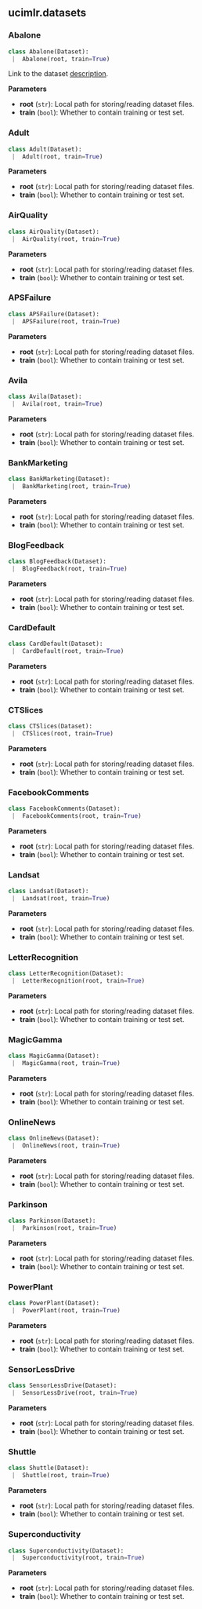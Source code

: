 <a name=".ucimlr.datasets"></a>
## ucimlr.datasets

<a name=".ucimlr.datasets.Abalone"></a>
### Abalone

```python
class Abalone(Dataset):
 |  Abalone(root, train=True)
```

Link to the dataset [description](https://archive.ics.uci.edu/ml/datasets/Abalone).

__Parameters__

- __root__ (`str`): Local path for storing/reading dataset files.
- __train__ (`bool`): Whether to contain training or test set.

<a name=".ucimlr.datasets.Adult"></a>
### Adult

```python
class Adult(Dataset):
 |  Adult(root, train=True)
```

__Parameters__

- __root__ (`str`): Local path for storing/reading dataset files.
- __train__ (`bool`): Whether to contain training or test set.

<a name=".ucimlr.datasets.AirQuality"></a>
### AirQuality

```python
class AirQuality(Dataset):
 |  AirQuality(root, train=True)
```

__Parameters__

- __root__ (`str`): Local path for storing/reading dataset files.
- __train__ (`bool`): Whether to contain training or test set.

<a name=".ucimlr.datasets.APSFailure"></a>
### APSFailure

```python
class APSFailure(Dataset):
 |  APSFailure(root, train=True)
```

__Parameters__

- __root__ (`str`): Local path for storing/reading dataset files.
- __train__ (`bool`): Whether to contain training or test set.

<a name=".ucimlr.datasets.Avila"></a>
### Avila

```python
class Avila(Dataset):
 |  Avila(root, train=True)
```

__Parameters__

- __root__ (`str`): Local path for storing/reading dataset files.
- __train__ (`bool`): Whether to contain training or test set.

<a name=".ucimlr.datasets.BankMarketing"></a>
### BankMarketing

```python
class BankMarketing(Dataset):
 |  BankMarketing(root, train=True)
```

__Parameters__

- __root__ (`str`): Local path for storing/reading dataset files.
- __train__ (`bool`): Whether to contain training or test set.

<a name=".ucimlr.datasets.BlogFeedback"></a>
### BlogFeedback

```python
class BlogFeedback(Dataset):
 |  BlogFeedback(root, train=True)
```

__Parameters__

- __root__ (`str`): Local path for storing/reading dataset files.
- __train__ (`bool`): Whether to contain training or test set.

<a name=".ucimlr.datasets.CardDefault"></a>
### CardDefault

```python
class CardDefault(Dataset):
 |  CardDefault(root, train=True)
```

__Parameters__

- __root__ (`str`): Local path for storing/reading dataset files.
- __train__ (`bool`): Whether to contain training or test set.

<a name=".ucimlr.datasets.CTSlices"></a>
### CTSlices

```python
class CTSlices(Dataset):
 |  CTSlices(root, train=True)
```

__Parameters__

- __root__ (`str`): Local path for storing/reading dataset files.
- __train__ (`bool`): Whether to contain training or test set.

<a name=".ucimlr.datasets.FacebookComments"></a>
### FacebookComments

```python
class FacebookComments(Dataset):
 |  FacebookComments(root, train=True)
```

__Parameters__

- __root__ (`str`): Local path for storing/reading dataset files.
- __train__ (`bool`): Whether to contain training or test set.

<a name=".ucimlr.datasets.Landsat"></a>
### Landsat

```python
class Landsat(Dataset):
 |  Landsat(root, train=True)
```

__Parameters__

- __root__ (`str`): Local path for storing/reading dataset files.
- __train__ (`bool`): Whether to contain training or test set.

<a name=".ucimlr.datasets.LetterRecognition"></a>
### LetterRecognition

```python
class LetterRecognition(Dataset):
 |  LetterRecognition(root, train=True)
```

__Parameters__

- __root__ (`str`): Local path for storing/reading dataset files.
- __train__ (`bool`): Whether to contain training or test set.

<a name=".ucimlr.datasets.MagicGamma"></a>
### MagicGamma

```python
class MagicGamma(Dataset):
 |  MagicGamma(root, train=True)
```

__Parameters__

- __root__ (`str`): Local path for storing/reading dataset files.
- __train__ (`bool`): Whether to contain training or test set.

<a name=".ucimlr.datasets.OnlineNews"></a>
### OnlineNews

```python
class OnlineNews(Dataset):
 |  OnlineNews(root, train=True)
```

__Parameters__

- __root__ (`str`): Local path for storing/reading dataset files.
- __train__ (`bool`): Whether to contain training or test set.

<a name=".ucimlr.datasets.Parkinson"></a>
### Parkinson

```python
class Parkinson(Dataset):
 |  Parkinson(root, train=True)
```

__Parameters__

- __root__ (`str`): Local path for storing/reading dataset files.
- __train__ (`bool`): Whether to contain training or test set.

<a name=".ucimlr.datasets.PowerPlant"></a>
### PowerPlant

```python
class PowerPlant(Dataset):
 |  PowerPlant(root, train=True)
```

__Parameters__

- __root__ (`str`): Local path for storing/reading dataset files.
- __train__ (`bool`): Whether to contain training or test set.

<a name=".ucimlr.datasets.SensorLessDrive"></a>
### SensorLessDrive

```python
class SensorLessDrive(Dataset):
 |  SensorLessDrive(root, train=True)
```

__Parameters__

- __root__ (`str`): Local path for storing/reading dataset files.
- __train__ (`bool`): Whether to contain training or test set.

<a name=".ucimlr.datasets.Shuttle"></a>
### Shuttle

```python
class Shuttle(Dataset):
 |  Shuttle(root, train=True)
```

__Parameters__

- __root__ (`str`): Local path for storing/reading dataset files.
- __train__ (`bool`): Whether to contain training or test set.

<a name=".ucimlr.datasets.Superconductivity"></a>
### Superconductivity

```python
class Superconductivity(Dataset):
 |  Superconductivity(root, train=True)
```

__Parameters__

- __root__ (`str`): Local path for storing/reading dataset files.
- __train__ (`bool`): Whether to contain training or test set.

